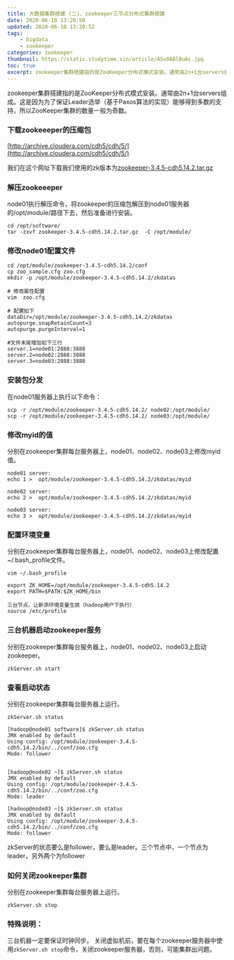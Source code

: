 ```yaml
---
title: 大数据集群搭建 (二)、zookeeper三节点分布式集群搭建
date: 2020-06-10 13:20:50
updated: 2020-06-10 13:20:52
tags: 
    - bigdata
    - zookeeper
categories: zookeeper
thumbnail: https://static.studytime.xin/article/ASv0ABlBuAc.jpg
toc: true
excerpt: zookeeper集群搭建指的是ZooKeeper分布式模式安装。通常由2n+1台servers组成。这是因为为了保证Leader选举（基于Paxos算法的实现）能够得到多数的支持，所以ZooKeeper集群的数量一般为奇数。
---
```


zookeeper集群搭建指的是ZooKeeper分布式模式安装。通常由2n+1台servers组成。这是因为为了保证Leader选举（基于Paxos算法的实现）能够得到多数的支持，所以ZooKeeper集群的数量一般为奇数。

### 下载zookeeeper的压缩包
[http://archive.cloudera.com/cdh5/cdh/5/](http://archive.cloudera.com/cdh5/cdh/5/)

我们在这个网址下载我们使用的zk版本为[zookeeper-3.4.5-cdh5.14.2.tar.gz](http://archive.cloudera.com/cdh5/cdh/5/zookeeper-3.4.5-cdh5.14.2.tar.gz)

### 解压zookeeeper
node01执行解压命令，将zookeeper的压缩包解压到node01服务器的/opt/module/路径下去，然后准备进行安装。
```
cd /opt/software/
tar -zxvf zookeeper-3.4.5-cdh5.14.2.tar.gz  -C /opt/module/
```

### 修改node01配置文件
```
cd /opt/module/zookeeper-3.4.5-cdh5.14.2/conf
cp zoo_sample.cfg zoo.cfg
mkdir -p /opt/module/zookeeper-3.4.5-cdh5.14.2/zkdatas

# 修改属性配置
vim  zoo.cfg

# 配置如下
dataDir=/opt/module/zookeeper-3.4.5-cdh5.14.2/zkdatas
autopurge.snapRetainCount=3
autopurge.purgeInterval=1

#文件末尾增加如下三行
server.1=node01:2888:3888
server.2=node02:2888:3888
server.3=node03:2888:3888
```

### 安装包分发
在node01服务器上执行以下命令：
```
scp -r /opt/module/zookeeper-3.4.5-cdh5.14.2/ node02:/opt/module/
scp -r /opt/module/zookeeper-3.4.5-cdh5.14.2/ node03:/opt/module/
```

### 修改myid的值
分别在zookeeper集群每台服务器上，node01、node02、node03上修改myid值。
```
node01 server:
echo 1 >  opt/module/zookeeper-3.4.5-cdh5.14.2/zkdatas/myid

node02 server:
echo 2 >  opt/module/zookeeper-3.4.5-cdh5.14.2/zkdatas/myid

node03 server:
echo 3 >  opt/module/zookeeper-3.4.5-cdh5.14.2/zkdatas/myid
```

### 配置环境变量
分别在zookeeper集群每台服务器上，node01、node02、node03上修改配置~/.bash_profile文件。
```
vim ~/.bash_profile

export ZK_HOME=/opt/module/zookeeper-3.4.5-cdh5.14.2
export PATH=$PATH:$ZK_HOME/bin

三台节点，让新添环境变量生效（hadoop用户下执行）
source /etc/profile
```

### 三台机器启动zookeeper服务
分别在zookeeper集群每台服务器上，node01、node02、node03上启动zookeeper。
```
zkServer.sh start
```

### 查看启动状态
分别在zookeeper集群每台服务器上运行。
```
zkServer.sh status

[hadoop@node01 software]$ zkServer.sh status
JMX enabled by default
Using config: /opt/module/zookeeper-3.4.5-cdh5.14.2/bin/../conf/zoo.cfg
Mode: follower


[hadoop@node02 ~]$ zkServer.sh status
JMX enabled by default
Using config: /opt/module/zookeeper-3.4.5-cdh5.14.2/bin/../conf/zoo.cfg
Mode: leader

[hadoop@node03 ~]$ zkServer.sh status
JMX enabled by default
Using config: /opt/module/zookeeper-3.4.5-cdh5.14.2/bin/../conf/zoo.cfg
Mode: follower
```

zkServer的状态要么是follower，要么是leader。三个节点中，一个节点为leader，另外两个为follower

### 如何关闭zookeeper集群
分别在zookeeper集群每台服务器上运行。
```
zkServer.sh stop
```
### 特殊说明：
三台机器一定要保证时钟同步。
关闭虚拟机前，要在每个zookeeper服务器中使用`zkServer.sh stop`命令，关闭zookeeper服务器，否则，可能集群出问题。



